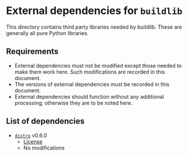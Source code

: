 # External dependencies for `buildlib`

This directory contains third party libraries needed by buildlib. These are generally all pure Python libraries.

## Requirements

* External dependencies must not be modified except those needed to make them work here. Such modifications are recorded in this document.
* The versions of external dependencies must be recorded in this document.
* External dependencies should function without any additional processing; otherwise they are to be noted here.

## List of dependencies

* [`distro`](https://github.com/nir0s/distro) v0.6.0 
    * [License](https://github.com/nir0s/distro/blob/master/LICENSE)
    * No modifications
